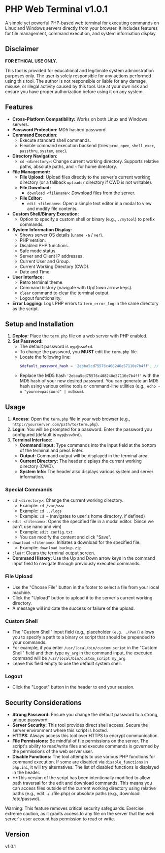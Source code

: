 # PHP Web Terminal v1.0.1

A simple yet powerful PHP-based web terminal for executing commands on Linux and Windows servers directly from your browser. It includes features for file management, command execution, and system information display.

## Disclaimer

**FOR ETHICAL USE ONLY.**

This tool is provided for educational and legitimate system administration purposes only. The user is solely responsible for any actions performed using this tool. The author is not responsible or liable for any damage, misuse, or illegal activity caused by this tool. Use at your own risk and ensure you have proper authorization before using it on any system.

## Features

* **Cross-Platform Compatibility:** Works on both Linux and Windows servers.
* **Password Protection:**  MD5 hashed password.
* **Command Execution:**
    * Execute standard shell commands.
    * Flexible command execution backend (tries `proc_open`, `shell_exec`, `passthru`, `system`, `exec`).
* **Directory Navigation:**
    * `cd <directory>`: Change current working directory. Supports relative paths, absolute paths, and `~` for home directory.
* **File Management:**
    * **File Upload:** Upload files directly to the server's current working directory (or a fallback `uploads/` directory if CWD is not writable).
    * **File Download:**
        * `download <filename>`: Download files from the server.
    * **File Editor:**
        * `edit <filename>`: Open a simple text editor in a modal to view and modify file contents.
* **Custom Shell/Binary Execution:**
    * Option to specify a custom shell or binary (e.g., `./mytool`) to prefix commands.
* **System Information Display:**
    * Shows server OS details (`uname -a` / `ver`).
    * PHP version.
    * Disabled PHP functions.
    * Safe mode status.
    * Server and Client IP addresses.
    * Current User and Group.
    * Current Working Directory (CWD).
    * Date and Time.
* **User Interface:**
    * Retro terminal theme.
    * Command history (navigate with Up/Down arrow keys).
    * `clear` command to clear the terminal output.
    * Logout functionality.
* **Error Logging:** Logs PHP errors to `term_error_log` in the same directory as the script.

## Setup and Installation

1.  **Deploy:** Place the `term.php` file on a web server with PHP enabled.
2.  **Set Password:**
    * The default password is `myp@ssw0rd`.
    * To change the password, you **MUST** edit the `term.php` file.
    * Locate the following line:
        ```php
        $default_password_hash = '2ebba5cd75576c408240e57110e7b4ff'; // MD5 for "myp@ssw0rd"
        ```
    * Replace the MD5 hash `'2ebba5cd75576c408240e57110e7b4ff'` with the MD5 hash of your new desired password. You can generate an MD5 hash using various online tools or command-line utilities (e.g., `echo -n "yournewpassword" | md5sum`).

## Usage

1.  **Access:** Open the `term.php` file in your web browser (e.g., `http://yourserver.com/path/to/term.php`).
2.  **Login:** You will be prompted for a password. Enter the password you configured (default is `myp@ssw0rd`).
3.  **Terminal Interface:**
    * **Command Input:** Type commands into the input field at the bottom of the terminal and press Enter.
    * **Output:** Command output will be displayed in the terminal area.
    * **Current Directory:** The header displays the current working directory (CWD).
    * **System Info:** The header also displays various system and server information.

### Special Commands

* `cd <directory>`: Change the current working directory.
    * Example: `cd /var/www`
    * Example: `cd ../logs`
    * Example: `cd ~` (navigates to user's home directory, if defined)
* `edit <filename>`: Opens the specified file in a modal editor. (Since we can't use nano and vim)
    * Example: `edit config.txt`
    * You can modify the content and click "Save".
* `download <filename>`: Initiates a download for the specified file.
    * Example: `download backup.zip`
* `clear`: Clears the terminal output screen.
* **Command History:** Use the Up and Down arrow keys in the command input field to navigate through previously executed commands.

### File Upload

* Use the "Choose File" button in the footer to select a file from your local machine.
* Click the "Upload" button to upload it to the server's current working directory.
* A message will indicate the success or failure of the upload.

### Custom Shell

* The "Custom Shell" input field (e.g., placeholder `(e.g. ./Pwn)`) allows you to specify a path to a binary or script that should be prepended to your commands.
* For example, if you enter `/usr/local/bin/custom_script` in the "Custom Shell" field and then type `my_arg` in the command input, the executed command will be `/usr/local/bin/custom_script my_arg`.
* Leave this field empty to use the default system shell.

### Logout

* Click the "Logout" button in the header to end your session.

## Security Considerations

* **Strong Password:** Ensure you change the default password to a strong, unique password.
* **Server Security:** This tool provides direct shell access. Secure the server environment where this script is hosted.
* **HTTPS:** Always access this tool over HTTPS to encrypt communication.
* **File Permissions:** Be mindful of file permissions on the server. The script's ability to read/write files and execute commands is governed by the permissions of the web server user.
* **Disable Functions:** The tool attempts to use various PHP functions for command execution. If some are disabled via `disable_functions` in `php.ini`, it will try alternatives. The list of disabled functions is displayed in the header.
* **This version of the script has been intentionally modified to allow path traversal for the edit and download commands. This means you can access files outside of the current working directory using relative paths (e.g., edit ../../file.php) or absolute paths (e.g., download /etc/passwd).

Warning: This feature removes critical security safeguards. Exercise extreme caution, as it grants access to any file on the server that the web server's user account has permission to read or write.

## Version

v1.0.1

